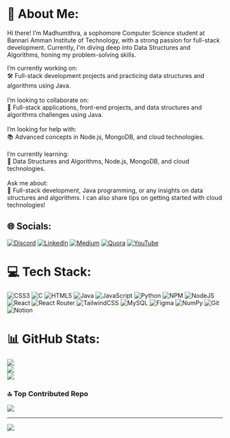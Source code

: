 # 💫 About Me:
Hi there! I’m Madhumithra, a sophomore Computer Science student at Bannari Amman Institute of Technology, with a strong passion for full-stack development. Currently, I'm diving deep into Data Structures and Algorithms, honing my problem-solving skills.

I’m currently working on:<br>🛠️ Full-stack development projects and practicing data structures and algorithms using Java.<br><br>I’m looking to collaborate on:<br>🤝 Full-stack applications, front-end projects, and data structures and algorithms challenges using Java.<br><br>I’m looking for help with:<br>📚 Advanced concepts in Node.js, MongoDB, and cloud technologies.<br><br>I’m currently learning:<br>🌱 Data Structures and Algorithms, Node.js, MongoDB, and cloud technologies.<br><br>Ask me about:<br>💬 Full-stack development, Java programming, or any insights on data structures and algorithms. I can also share tips on getting started with cloud technologies!<br>


## 🌐 Socials:
[![Discord](https://img.shields.io/badge/Discord-%237289DA.svg?logo=discord&logoColor=white)](https://discord.gg/discordapp.com/users/mithra0612) [![LinkedIn](https://img.shields.io/badge/LinkedIn-%230077B5.svg?logo=linkedin&logoColor=white)](https://linkedin.com/in/https://linkedin.com/in/madhumithra-m) [![Medium](https://img.shields.io/badge/Medium-12100E?logo=medium&logoColor=white)](https://medium.com/@https://medium.com/@madhut24681) [![Quora](https://img.shields.io/badge/Quora-%23B92B27.svg?logo=Quora&logoColor=white)](https://quora.com/profile/https://www.quora.com/profile/Madhumithra-Manoharan) [![YouTube](https://img.shields.io/badge/YouTube-%23FF0000.svg?logo=YouTube&logoColor=white)](https://youtube.com/https://www.youtube.com/channel/UCGAxv-VZJ_KbAX2qFOgLEfg) 

# 💻 Tech Stack:
![CSS3](https://img.shields.io/badge/css3-%231572B6.svg?style=for-the-badge&logo=css3&logoColor=white) ![C](https://img.shields.io/badge/c-%2300599C.svg?style=for-the-badge&logo=c&logoColor=white) ![HTML5](https://img.shields.io/badge/html5-%23E34F26.svg?style=for-the-badge&logo=html5&logoColor=white) ![Java](https://img.shields.io/badge/java-%23ED8B00.svg?style=for-the-badge&logo=openjdk&logoColor=white) ![JavaScript](https://img.shields.io/badge/javascript-%23323330.svg?style=for-the-badge&logo=javascript&logoColor=%23F7DF1E) ![Python](https://img.shields.io/badge/python-3670A0?style=for-the-badge&logo=python&logoColor=ffdd54) ![NPM](https://img.shields.io/badge/NPM-%23CB3837.svg?style=for-the-badge&logo=npm&logoColor=white) ![NodeJS](https://img.shields.io/badge/node.js-6DA55F?style=for-the-badge&logo=node.js&logoColor=white) ![React](https://img.shields.io/badge/react-%2320232a.svg?style=for-the-badge&logo=react&logoColor=%2361DAFB) ![React Router](https://img.shields.io/badge/React_Router-CA4245?style=for-the-badge&logo=react-router&logoColor=white) ![TailwindCSS](https://img.shields.io/badge/tailwindcss-%2338B2AC.svg?style=for-the-badge&logo=tailwind-css&logoColor=white) ![MySQL](https://img.shields.io/badge/mysql-4479A1.svg?style=for-the-badge&logo=mysql&logoColor=white) ![Figma](https://img.shields.io/badge/figma-%23F24E1E.svg?style=for-the-badge&logo=figma&logoColor=white) ![NumPy](https://img.shields.io/badge/numpy-%23013243.svg?style=for-the-badge&logo=numpy&logoColor=white) ![Git](https://img.shields.io/badge/git-%23F05033.svg?style=for-the-badge&logo=git&logoColor=white) ![Notion](https://img.shields.io/badge/Notion-%23000000.svg?style=for-the-badge&logo=notion&logoColor=white)
# 📊 GitHub Stats:
![](https://github-readme-stats.vercel.app/api?username=mithra0612&theme=transparent&hide_border=false&include_all_commits=false&count_private=false)<br/>
![](https://github-readme-streak-stats.herokuapp.com/?user=mithra0612&theme=transparent&hide_border=false)<br/>
![](https://github-readme-stats.vercel.app/api/top-langs/?username=mithra0612&theme=transparent&hide_border=false&include_all_commits=false&count_private=false&layout=compact)

### 🔝 Top Contributed Repo
![](https://github-contributor-stats.vercel.app/api?username=mithra0612&limit=5&theme=transparent&combine_all_yearly_contributions=true)

---
[![](https://visitcount.itsvg.in/api?id=mithra0612&icon=5&color=11)](https://visitcount.itsvg.in)

<!-- Proudly created with GPRM ( https://gprm.itsvg.in ) -->
